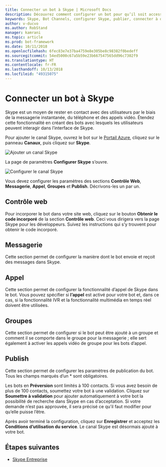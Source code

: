 ```yaml
---
title: Connecter un bot à Skype | Microsoft Docs
description: Découvrez comment configurer un bot pour qu’il soit accessible par le biais de l’interface de Skype.
keywords: Skype, Bot Channels, configurer Skype, publier, connecter à des canaux
author: v-ducvo
ms.author: RobStand
manager: kamrani
ms.topic: article
ms.prod: bot-framework
ms.date: 10/11/2018
ms.openlocfilehash: 6fec83e7e37ba4759e8e305be8c98382f0bedeff
ms.sourcegitcommit: 54ed5000c67a5b59e23b667547565dd96c7302f9
ms.translationtype: HT
ms.contentlocale: fr-FR
ms.lasthandoff: 10/13/2018
ms.locfileid: "49315075"
---
```

# <a name="connect-a-bot-to-skype"></a>Connecter un bot à Skype

Skype est un moyen de rester en contact avec des utilisateurs par le biais de la messagerie instantanée, du téléphone et des appels vidéo. Étendez cette fonctionnalité en créant des bots avec lesquels les utilisateurs peuvent interagir dans l’interface de Skype.

Pour ajouter le canal Skype, ouvrez le bot sur le [Portail Azure](https://portal.azure.com/), cliquez sur le panneau **Canaux**, puis cliquez sur **Skype**.

![Ajouter un canal Skype](~/media/channels/skype-addchannel.png)

La page de paramètres **Configurer Skype** s’ouvre.

![Configurer le canal Skype](~/media/channels/skype_configure.png)

Vous devez configurer les paramètres des sections **Contrôle Web**, **Messagerie**, **Appel**, **Groupes** et **Publish**. Décrivons-les un par un.

## <a name="web-control"></a>Contrôle web

Pour incorporer le bot dans votre site web, cliquez sur le bouton **Obtenir le code incorporé** de la section **Contrôle web**. Ceci vous dirigera vers la page Skype pour les développeurs. Suivez les instructions qui s’y trouvent pour obtenir le code incorporé.

## <a name="messaging"></a>Messagerie

Cette section permet de configurer la manière dont le bot envoie et reçoit des messages dans Skype.

## <a name="calling"></a>Appel

Cette section permet de configurer la fonctionnalité d’appel de Skype dans le bot. Vous pouvez spécifier si **l’appel** est activé pour votre bot et, dans ce cas, si la fonctionnalité IVR et la fonctionnalité multimédia en temps réel doivent être utilisées.

## <a name="groups"></a>Groupes

Cette section permet de configurer si le bot peut être ajouté à un groupe et comment il se comporte dans le groupe pour la messagerie ; elle sert également à activer les appels vidéo de groupe pour les bots d’appel.

## <a name="publish"></a>Publish

Cette section permet de configurer les paramètres de publication du bot. Tous les champs marqués d’un * sont obligatoires.

Les bots en **Préversion** sont limités à 100 contacts. Si vous avez besoin de plus de 100 contacts, soumettez votre bot à une validation. Cliquez sur **Soumettre à validation** pour ajouter automatiquement à votre bot la possibilité de recherche dans Skype en cas d’acceptation. Si votre demande n’est pas approuvée, il sera précisé ce qu’il faut modifier pour qu’elle puisse l’être.

Après avoir terminé la configuration, cliquez sur **Enregistrer** et acceptez les **Conditions d’utilisation du service**. Le canal Skype est désormais ajouté à votre bot.

## <a name="next-steps"></a>Étapes suivantes

* [Skype Entreprise](bot-service-channel-connect-skypeforbusiness.md)

